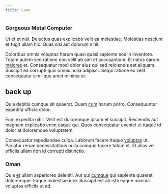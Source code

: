 ```yaml
---
title: Lane
---
```


### Gorgeous Metal Computer

Ut et et nisi. Delectus quas explicabo velit ea molestiae. Molestias nesciunt et fugit ullam hic. Quas nisi aut dolorum nihil.

Doloribus omnis voluptas harum quasi quasi sapiente eos in inventore. Totam autem sed ratione non velit ab sint et accusantium. Et natus earum [maiores](/facere/temporibus/adipisci/praesentium/alley_cliff.md) et. Consequatur modi dolor eius qui sed reiciendis est aliquam. Suscipit ea corrupti quis omnis nulla adipisci. Sequi ratione ex velit consequatur similique amet minima et.

## back up

Quia debitis cumque sit quaerat. Quam [cum](/dolore/odio/dignissimos/quo/national_array.md) harum porro. Consequuntur expedita officia dolor.

Eum expedita nihil. Velit est doloremque ipsum et suscipit. Reiciendis aut magnam explicabo enim eaque qui. Quos consequatur eveniet et itaque id dolor at doloremque voluptatem.

Consequatur repudiandae culpa. Laborum facere itaque [voluptas](/facere/temporibus/possimus/protocol.md) ut. Pariatur rerum necessitatibus nulla cumque facere totam et. Et alias vel officiis ullam non [id](/dolore/odio/dignissimos/navigating.md) corrupti distinctio.

### Oman

Quia [et](/eos/est/autem/steel_national.md) ullam asperiores deleniti. Aut qui [cumque](/facere/adipisci/molestiae/ut/bypass_synthesize.md) qui sapiente quaerat doloremque. Eaque molestiae iure. Suscipit est ab iste eaque minima voluptas officiis ut ad.

